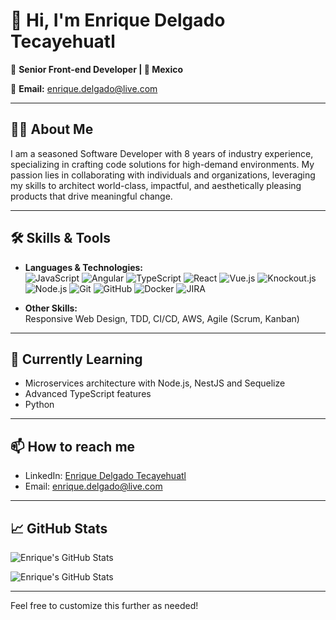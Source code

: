 <!--
**Tecayehuatl/tecayehuatl** is a ✨ _special_ ✨ repository because its `README.md` (this file) appears on your GitHub profile.

Here are some ideas to get you started:

- 🔭 I’m currently working on ...
- 🌱 I’m currently learning ...
- 👯 I’m looking to collaborate on ...
- 🤔 I’m looking for help with ...
- 💬 Ask me about ...
- 📫 How to reach me: ...
- 😄 Pronouns: ...
- ⚡ Fun fact: ...
-->

# 👋 Hi, I'm Enrique Delgado Tecayehuatl

🎨 **Senior Front-end Developer | 📍 Mexico**

📧 **Email:** enrique.delgado@live.com

---

## 🧑‍💻 About Me

I am a seasoned Software Developer with 8 years of industry experience, specializing in crafting code solutions for high-demand environments. My passion lies in collaborating with individuals and organizations, leveraging my skills to architect world-class, impactful, and aesthetically pleasing products that drive meaningful change.

---

## 🛠️ Skills & Tools

- **Languages & Technologies:**  
  ![JavaScript](https://img.shields.io/badge/JavaScript-ES6+-yellow) ![Angular](https://img.shields.io/badge/Angular-16-red) ![TypeScript](https://img.shields.io/badge/TypeScript-5.5.4-blue) ![React](https://img.shields.io/badge/React-16.14.0-blue) ![Vue.js](https://img.shields.io/badge/Vue.js-1.x-brightgreen) ![Knockout.js](https://img.shields.io/badge/Knockout.js-3.5.1-blue) ![Node.js](https://img.shields.io/badge/Node.js-18-green) ![Git](https://img.shields.io/badge/Git-F05032?logo=git&logoColor=white) ![GitHub](https://img.shields.io/badge/GitHub-181717?logo=github&logoColor=white) ![Docker](https://img.shields.io/badge/Docker-2496ED?logo=docker&logoColor=white) ![JIRA](https://img.shields.io/badge/JIRA-0052CC?logo=jira&logoColor=white)

- **Other Skills:**  
  Responsive Web Design, TDD, CI/CD, AWS, Agile (Scrum, Kanban)

---

## 🌱 Currently Learning

- Microservices architecture with Node.js, NestJS and Sequelize
- Advanced TypeScript features
- Python

---

## 📫 How to reach me

- LinkedIn: [Enrique Delgado Tecayehuatl](https://www.linkedin.com/in/enriquetecayehuatl)
- Email: enrique.delgado@live.com

---

## 📈 GitHub Stats

![Enrique's GitHub Stats](https://github-readme-stats.vercel.app/api/top-langs?username=tecayehuatl&show_icons=true&locale=en&layout=compact)

![Enrique's GitHub Stats](https://github-readme-stats.vercel.app/api?username=tecayehuatl&show_icons=true&theme=radical)

---

Feel free to customize this further as needed!
